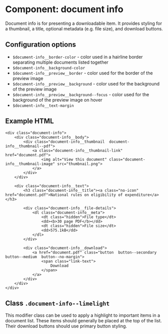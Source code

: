 # Component: document info

Document info is for presenting a downloadable item. It provides styling for a thumbnail, a title, optional metadata (e.g. file size), and download buttons.

## Configuration options

* `$document-info__border-color` - color used in a hairline border separating multiple documents listed together
* `$document-info__background-color`
* `$document-info__preview__border` - color used for the border of the preview image
* `$document-info__preview__background` - color used for the background of the preview image
* `$document-info__preview__background--focus` - color used for the background of the preview image on hover
* `$document-info__text-margin`

## Example HTML

    <div class="document-info">
        <div class="document-info__body">
            <div class="document-info__thumbnail  document-info__thumbnail--pdf">
                <a class="document-info__thumbnail-link" href="document.pdf">
                    <img alt="View this document" class="document-info__thumbnail-image" src="thumbnail.png">
                </a>
            </div>
        </div>

        <div class="document-info__text">
            <h3 class="document-info__title"><a class="no-icon" href="document.pdf">National rules on eligibility of expenditure</a></h3>

            <div class="document-info__file-details">
                <dl class="document-info__meta">
                    <dt class="hidden">File type</dt>
                    <dd><b>30 page PDF</b></dd>
                    <dt class="hidden">File size</dt>
                    <dd>575.1kB</dd>
                </dl>
            </div>

            <div class="document-info__download">
                <a href="document.pdf" class="button  button--secondary  button--medium  button--no-margin">
                    <span class="link-text">
                        Download
                    </span>
                </a>
            </div>
        </div>
    </div>

## Class `.document-info--limelight`

This modifier class can be used to apply a highlight to important items in a document list. These items should generally be placed at the top of the list. Their download buttons should use primary button styling.
